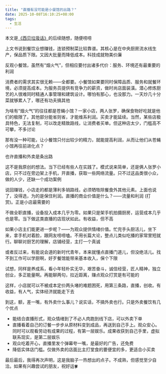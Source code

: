 ```yaml
---
title: "直播有没可能是小餐馆的出路？"
date: 2025-10-08T16:10:25+08:00
tags:
  - 生活
---
```


本文是[《西贝垃圾话》](../xibei_trash_talk)的后续随想，随便唠唠

上文书说到餐饮业想赚钱，连锁预制菜比较靠谱。其核心是在中央厨房流水线生产，保品质下限。又因大批量而降低成本。科技成就物美价廉

反观小餐馆，虽然有“烟火气”，但相应要付出诸多代价：服务、环境还有最重要的利润

消费者的需求其实很无赖——全都要。小餐馆如果要同时保障品质、服务和就餐环境，必须提高成本。为服务员提供有竞争力的薪资，做时尚店面装潢。潜心修炼厨艺的人很难同时精通人事管理和建筑设计。哪怕有那心，也没那力。一天炒几十分菜就够累人了，哪还有功夫搞其他

为啥有“烟火气”的往往都是苍蝇小馆？一家小店，两人张罗，确保食物好吃就是他们的极限了。其他部分能省则省，才能维系利润。买卖才能延续。当然，某些店极具特色，无法复制，可以改走精致路线，让消费者买单。但这种店太少，门槛高不可攀，不多讨论

那有没一种可能，让小餐馆只付出较少的精力，就能提高利润，从而让他们从苍蝇小馆再往前进化点？

也许直播和外卖是条出路

这不是我原创的想法。当下已经有些人在实践了。模式说来简单，还是俩人张罗小店，只不过在旁边架上手机，开直播，获取一些网络流量。只不过这品类很小众，做的人少，还缺一个成功案例

说回赚钱，小店走的都是薄利多销路线，必须牺牲除餐食外其他元素。上面也说了，没得选，为的是保住利润。直播的商业价值是什么？——流量和利润 (打赏)。正是小店最需要的

不做全职直播，设备投入成本几乎为零。如果只是架手机拍摄厨房，运营成本几乎也是零。当下做这类直播的店现状如此。有收益，但不高

如果小店主们能更进一步呢？——为观众提供情绪价值。忙完手头厨活儿，坐下来，拿手机对着脸，跟网友唠唠嗑。不用长篇大论，整点儿类似吃播的家常里短就行。聊聊对厨艺的理解，店铺经营，主打一个真诚

或者反过来，有能说会道的新时代青年，本来就懂点直播门道儿，但没绝活儿。找不到工作可以学厨啊，好歹餐馆能带来基本收入，保个下限

试想，同样是养成系，看小年轻朴实无华，艰苦奋斗，诚信经营，匠人精神，独立创业，多正能量啊。再能聊两句，拉近距离，赚点观众打赏是有可能的

这样，小店就可以不被成本定价两头堵的难题困死，用第三条路，直播，创收。有收益，有人气，实体经济就能走下去

到这，额，差一嘴，有外卖什么事儿？说实话，不搞外卖也行。只是外卖餐饮有几个优点
* 能结合直播形式，观众情绪到了不必人肉跑到线下店，可以外卖下单
* 直播看着自己的订餐一步步从原材料变到成品，再送到自己手上。观众安心。同时可以观看劳动有成果的过程，有第一层娱乐。成果收获到自己手里，虚拟联系现实，是第二层娱乐
* 观众吃着开心，直播里发个弹幕夸一嘴，是最好的广告，还免费
* 降低实体店门槛。仅做外卖的店面比主打堂食的要便宜的多，更适合小买卖

最后最后，我得再次声明，这是我脑子一热想出的点子。不成熟，但感觉至少自洽。如果有兴趣尝试的朋友，祝好运🍀